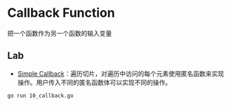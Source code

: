 # Callback Function

把一个函数作为另一个函数的输入变量

## Lab

- [Simple Callback](10_callback.go)：遍历切片，对遍历中访问的每个元素使用匿名函数来实现操作。用户传入不同的匿名函数体可以实现不同的操作。

```shell
go run 10_callback.go
```